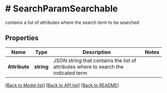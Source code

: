 # # SearchParamSearchable
contains a list of attributes where the search term to be searched

## Properties 


Name | Type | Description | Notes
------------ | ------------- | ------------- | -------------
**Attribute**| **string** | JSON string that contains the list of attributes where to search the indicated term  |


[[Back to Model list]](../../README.md#models) [[Back to API list]](../../README.md#endpoints) [[Back to README]](../../README.md)

